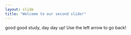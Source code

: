 ```yaml
---
layout: slide
title: "Welcome to our second slide!"
---
```

good good study, day day up!
Use the left arrow to go back!
